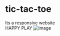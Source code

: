 
# tic-tac-toe
Its a responsive website<br>
HAPPY PLAY
![image](https://github.com/Sanket3212/tic-tac-toe/assets/114338403/41ea054b-823f-48df-a775-f3ffb507a317)
